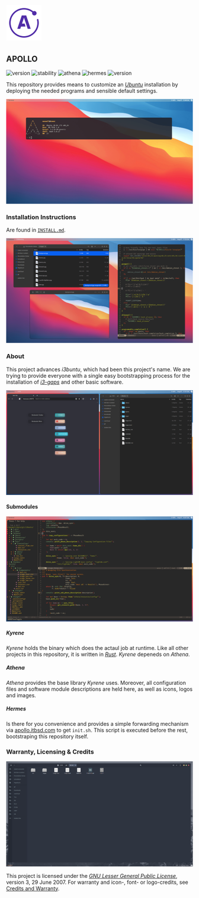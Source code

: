 # ![Apollo Logo](athena/style/apollo_logo.png)

## APOLLO

![version](https://img.shields.io/badge/version-v0.1.0-1A1D23.svg) ![stability](https://img.shields.io/badge/stability-unstable-FBB444.svg) ![athena](https://img.shields.io/badge/athena-v0.1.0-2B303B.svg) ![hermes](https://img.shields.io/badge/hermes-v0.1.0-434c5e.svg) ![version](https://img.shields.io/badge/kyrene-v0.1.0-5E6A82.svg)

[//]: # (Main README in /)
[//]: # (version 0.2.0)

This repository provides means to customize an [_Ubuntu_](https://ubuntu.com/) installation by deploying the needed programs and sensible default settings.

[![Desktop Theme](athena/docs/desktop_shell.png)](https://github.com/aendeavor/i3buntu)

### Installation Instructions

Are found in [`INSTALL.md`](INSTALL.md).

[![Collage 1](athena/docs/collage_1.png)](https://github.com/aendeavor/i3buntu)

### About

This project advances _i3buntu_, which had been this project's name. We are trying to provide everyone with a single easy bootstrapping process for the installation of [_i3-gaps_](https://github.com/Airblader/i3) and other basic software.

[![Collage 2](athena/docs/collage_2.png)](https://github.com/aendeavor/i3buntu)

#### Submodules

[![NeoVim](athena/docs/neovim.png)](https://github.com/aendeavor/i3buntu)

##### _Kyrene_

_Kyrene_ holds the binary which does the actaul job at runtime. Like all other projects in this repository, it is written in [_Rust_](https://www.rust-lang.org/). _Kyrene_ depeneds on _Athena_.

##### _Athena_

_Athena_ provides the base library _Kyrene_ uses. Moreover, all configuration files and software module descriptions are held here, as well as icons, logos and images.

##### _Hermes_

Is there for you convenience and provides a simple forwarding mechanism via [apollo.itbsd.com](https://apollo.itbsd.com) to get `init.sh`. This script is executed before the rest, bootstraping this repository itself.


### Warranty, Licensing & Credits

[![Nautilus](athena/docs/filemanager.png)](https://github.com/aendeavor/i3buntu)

This project is licensed under the [_GNU Lesser General Public License_](LICENSE), version 3, 29 June 2007. For warranty and icon-, font- or logo-credits, see [Credits and Warranty](athena/docs/cws.md).
